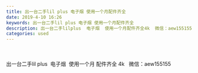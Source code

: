 ```yaml
---
title: 出一台二手lil plus 电子烟 使用一个月配件齐全
date: 2019-4-10 16:26
keywords: 出一台二手lil plus 电子烟 使用一个月配件齐全
description: 出一台二手lilplus  电子烟  使用一个月配件齐全4k  微信：aew155155
categories: used
---
```

<td class="t_f" id="postmessage_3451924">

<br/>
<br/>
出一台二手lil plus  电子烟  使用一个月 配件齐全 4k   微信：aew155155</td>
